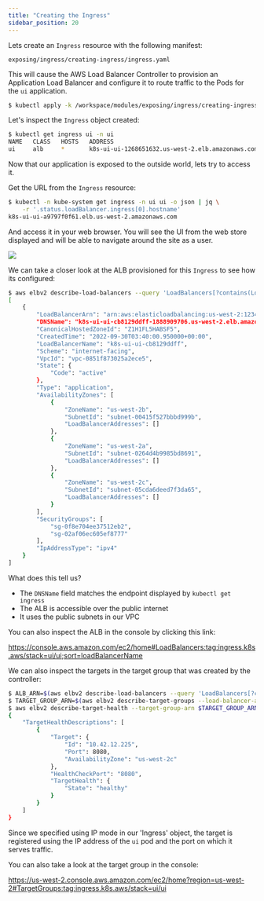 ```yaml
---
title: "Creating the Ingress"
sidebar_position: 20
---
```


Lets create an `Ingress` resource with the following manifest:

```file
exposing/ingress/creating-ingress/ingress.yaml
```

This will cause the AWS Load Balancer Controller to provision an Application Load Balancer and configure it to route traffic to the Pods for the `ui` application.

```bash timeout=180 hook=add-ingress hookTimeout=430
$ kubectl apply -k /workspace/modules/exposing/ingress/creating-ingress
```

Let's inspect the `Ingress` object created:

```bash
$ kubectl get ingress ui -n ui
NAME   CLASS   HOSTS   ADDRESS                                            PORTS   AGE
ui     alb     *       k8s-ui-ui-1268651632.us-west-2.elb.amazonaws.com   80      15s
```

Now that our application is exposed to the outside world, lets try to access it.

Get the URL from the `Ingress` resource:

```bash
$ kubectl -n kube-system get ingress -n ui ui -o json | jq \
    -r '.status.loadBalancer.ingress[0].hostname'
k8s-ui-ui-a9797f0f61.elb.us-west-2.amazonaws.com
```

And access it in your web browser. You will see the UI from the web store displayed and will be able to navigate around the site as a user.

<browser url='http://k8s-ui-ui-a9797f0f61.elb.us-west-2.amazonaws.com'>
<img src="https://github.com/niallthomson/microservices-demo/raw/master/docs/images/screenshot.png"/>
</browser>


We can take a closer look at the ALB provisioned for this `Ingress` to see how its configured:

```bash
$ aws elbv2 describe-load-balancers --query 'LoadBalancers[?contains(LoadBalancerName, `k8s-ui-ui`) == `true`]'
[
    {
        "LoadBalancerArn": "arn:aws:elasticloadbalancing:us-west-2:1234567890:loadbalancer/app/k8s-ui-ui-cb8129ddff/f62a7bc03db28e7c",
        "DNSName": "k8s-ui-ui-cb8129ddff-1888909706.us-west-2.elb.amazonaws.com",
        "CanonicalHostedZoneId": "Z1H1FL5HABSF5",
        "CreatedTime": "2022-09-30T03:40:00.950000+00:00",
        "LoadBalancerName": "k8s-ui-ui-cb8129ddff",
        "Scheme": "internet-facing",
        "VpcId": "vpc-0851f873025a2ece5",
        "State": {
            "Code": "active"
        },
        "Type": "application",
        "AvailabilityZones": [
            {
                "ZoneName": "us-west-2b",
                "SubnetId": "subnet-00415f527bbbd999b",
                "LoadBalancerAddresses": []
            },
            {
                "ZoneName": "us-west-2a",
                "SubnetId": "subnet-0264d4b9985bd8691",
                "LoadBalancerAddresses": []
            },
            {
                "ZoneName": "us-west-2c",
                "SubnetId": "subnet-05cda6deed7f3da65",
                "LoadBalancerAddresses": []
            }
        ],
        "SecurityGroups": [
            "sg-0f8e704ee37512eb2",
            "sg-02af06ec605ef8777"
        ],
        "IpAddressType": "ipv4"
    }
]
```

What does this tell us?
* The `DNSName` field matches the endpoint displayed by `kubectl get ingress`
* The ALB is accessible over the public internet
* It uses the public subnets in our VPC

You can also inspect the ALB in the console by clicking this link:

https://console.aws.amazon.com/ec2/home#LoadBalancers:tag:ingress.k8s.aws/stack=ui/ui;sort=loadBalancerName

We can also inspect the targets in the target group that was created by the controller:

```bash
$ ALB_ARN=$(aws elbv2 describe-load-balancers --query 'LoadBalancers[?contains(LoadBalancerName, `k8s-ui-ui`) == `true`].LoadBalancerArn' | jq -r '.[0]')
$ TARGET_GROUP_ARN=$(aws elbv2 describe-target-groups --load-balancer-arn $ALB_ARN | jq -r '.TargetGroups[0].TargetGroupArn')
$ aws elbv2 describe-target-health --target-group-arn $TARGET_GROUP_ARN
{
    "TargetHealthDescriptions": [
        {
            "Target": {
                "Id": "10.42.12.225",
                "Port": 8080,
                "AvailabilityZone": "us-west-2c"
            },
            "HealthCheckPort": "8080",
            "TargetHealth": {
                "State": "healthy"
            }
        }
    ]
}
```

Since we specified using IP mode in our 'Ingress' object, the target is registered using the IP address of the `ui` pod and the port on which it serves traffic.

You can also take a look at the target group in the console:

https://us-west-2.console.aws.amazon.com/ec2/home?region=us-west-2#TargetGroups:tag:ingress.k8s.aws/stack=ui/ui